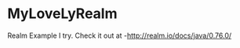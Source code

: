 MyLoveLyRealm
=============

Realm Example I try. Check it out at
-http://realm.io/docs/java/0.76.0/
